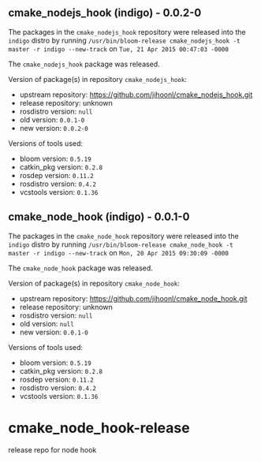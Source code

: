 ## cmake_nodejs_hook (indigo) - 0.0.2-0

The packages in the `cmake_nodejs_hook` repository were released into the `indigo` distro by running `/usr/bin/bloom-release cmake_nodejs_hook -t master -r indigo --new-track` on `Tue, 21 Apr 2015 00:47:03 -0000`

The `cmake_nodejs_hook` package was released.

Version of package(s) in repository `cmake_nodejs_hook`:
- upstream repository: https://github.com/jihoonl/cmake_nodejs_hook.git
- release repository: unknown
- rosdistro version: `null`
- old version: `0.0.1-0`
- new version: `0.0.2-0`

Versions of tools used:
- bloom version: `0.5.19`
- catkin_pkg version: `0.2.8`
- rosdep version: `0.11.2`
- rosdistro version: `0.4.2`
- vcstools version: `0.1.36`


## cmake_node_hook (indigo) - 0.0.1-0

The packages in the `cmake_node_hook` repository were released into the `indigo` distro by running `/usr/bin/bloom-release cmake_node_hook -t master -r indigo --new-track` on `Mon, 20 Apr 2015 09:30:09 -0000`

The `cmake_node_hook` package was released.

Version of package(s) in repository `cmake_node_hook`:
- upstream repository: https://github.com/jihoonl/cmake_node_hook.git
- release repository: unknown
- rosdistro version: `null`
- old version: `null`
- new version: `0.0.1-0`

Versions of tools used:
- bloom version: `0.5.19`
- catkin_pkg version: `0.2.8`
- rosdep version: `0.11.2`
- rosdistro version: `0.4.2`
- vcstools version: `0.1.36`


# cmake_node_hook-release
release repo for node hook
